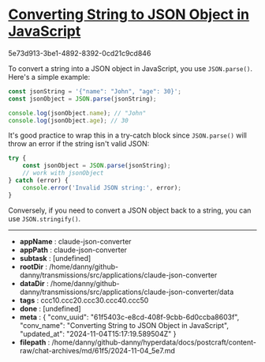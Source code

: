 # [Converting String to JSON Object in JavaScript](https://claude.ai/chat/61f5403c-e8cd-408f-9cbb-6d0ccba8603f)

5e73d913-3be1-4892-8392-0cd21c9cd846

 To convert a string into a JSON object in JavaScript, you use `JSON.parse()`. Here's a simple example:

```javascript
const jsonString = '{"name": "John", "age": 30}';
const jsonObject = JSON.parse(jsonString);

console.log(jsonObject.name); // "John"
console.log(jsonObject.age); // 30
```

It's good practice to wrap this in a try-catch block since `JSON.parse()` will throw an error if the string isn't valid JSON:

```javascript
try {
    const jsonObject = JSON.parse(jsonString);
    // work with jsonObject
} catch (error) {
    console.error('Invalid JSON string:', error);
}
```

Conversely, if you need to convert a JSON object back to a string, you can use `JSON.stringify()`.

---

* **appName** : claude-json-converter
* **appPath** : claude-json-converter
* **subtask** : [undefined]
* **rootDir** : /home/danny/github-danny/transmissions/src/applications/claude-json-converter
* **dataDir** : /home/danny/github-danny/transmissions/src/applications/claude-json-converter/data
* **tags** : ccc10.ccc20.ccc30.ccc40.ccc50
* **done** : [undefined]
* **meta** : {
  "conv_uuid": "61f5403c-e8cd-408f-9cbb-6d0ccba8603f",
  "conv_name": "Converting String to JSON Object in JavaScript",
  "updated_at": "2024-11-04T15:17:19.589504Z"
}
* **filepath** : /home/danny/github-danny/hyperdata/docs/postcraft/content-raw/chat-archives/md/61f5/2024-11-04_5e7.md